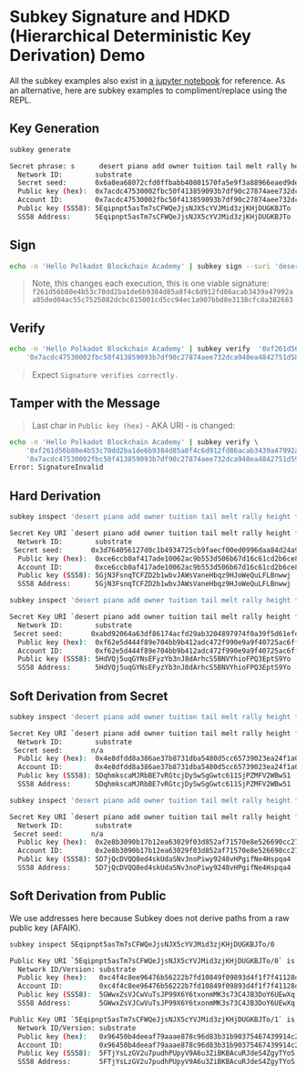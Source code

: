# Subkey Signature and HDKD (Hierarchical Deterministic Key Derivation) Demo

All the subkey examples also exist in [a jupyter notebook](./signature-demo.ipynb) for reference.
As an alternative, here are subkey examples to compliment/replace using the REPL.

## Key Generation

```sh
subkey generate

Secret phrase: s      desert piano add owner tuition tail melt rally height faint thunder immune
  Network ID:        substrate
  Secret seed:       0x6a0ea68072cfd0ffbabb40801570fa5e9f3a88966eaed9dedaeb0cf140b9cd8d
  Public key (hex):  0x7acdc47530002fbc50f413859093b7df90c27874aee732dca940ea4842751d58
  Account ID:        0x7acdc47530002fbc50f413859093b7df90c27874aee732dca940ea4842751d58
  Public key (SS58): 5Eqipnpt5asTm7sCFWQeJjsNJX5cYVJMid3zjKHjDUGKBJTo
  SS58 Address:      5Eqipnpt5asTm7sCFWQeJjsNJX5cYVJMid3zjKHjDUGKBJTo
```

## Sign

```sh
echo -n 'Hello Polkadot Blockchain Academy' | subkey sign --suri 'desert piano add owner tuition tail melt rally height faint thunder immune'
```

> Note, this changes each execution, this is one viable signature: `f261d56b80e4b53c70dd2ba1de6b9384d85a8f4c6d912fd86acab3439a47992aa85ded04ac55c7525082dcbc815001cd5cc94ec1a907bbd8e3138cfc8a382683`

## Verify

```sh
echo -n 'Hello Polkadot Blockchain Academy' | subkey verify  '0xf261d56b80e4b53c70dd2ba1de6b9384d85a8f4c6d912fd86acab3439a47992aa85ded04ac55c7525082dcbc815001cd5cc94ec1a907bbd8e3138cfc8a382683' \
    '0x7acdc47530002fbc50f413859093b7df90c27874aee732dca940ea4842751d58'
```

> Expect `Signature verifies correctly.`

## Tamper with the Message

> Last char in `Public key (hex)` - AKA URI - is changed:

```sh
echo -n 'Hello Polkadot Blockchain Academy' | subkey verify \
	'0xf261d56b80e4b53c70dd2ba1de6b9384d85a8f4c6d912fd86acab3439a47992aa85ded04ac55c7525082dcbc815001cd5cc94ec1a907bbd8e3138cfc8a382683' \
    '0x7acdc47530002fbc50f413859093b7df90c27874aee732dca940ea4842751d59'
Error: SignatureInvalid
```

## Hard Derivation

```sh
subkey inspect 'desert piano add owner tuition tail melt rally height faint thunder immune//polkadot'

Secret Key URI `desert piano add owner tuition tail melt rally height faint thunder immune//polkadot` is account:
  Network ID:        substrate
 Secret seed:       0x3d764056127d0c1b4934725cb9faecf00ed0996daa84d24a903b906f319e06bf
  Public key (hex):  0xce6ccb0af417ade10062ac9b553d506b67d16c61cd2b6ce85330bc023db7e906
  Account ID:        0xce6ccb0af417ade10062ac9b553d506b67d16c61cd2b6ce85330bc023db7e906
  Public key (SS58): 5GjN3FsnqTCFZD2b1wbvJAWsVaneHbqz9HJoWeQuLFLBnwwj
  SS58 Address:      5GjN3FsnqTCFZD2b1wbvJAWsVaneHbqz9HJoWeQuLFLBnwwj
```

```sh
subkey inspect 'desert piano add owner tuition tail melt rally height faint thunder immune//kusama'

Secret Key URI `desert piano add owner tuition tail melt rally height faint thunder immune//kusama` is account:
  Network ID:        substrate
 Secret seed:       0xabd92064a63df86174acfd29ab3204897974f0a39f5d61efdd30099aa5f90bd9
  Public key (hex):  0xf62e5d444f89e704bb9b412adc472f990e9a9f40725ac6ff3abee1c9b7625a63
  Account ID:        0xf62e5d444f89e704bb9b412adc472f990e9a9f40725ac6ff3abee1c9b7625a63
  Public key (SS58): 5HdVQj5uqGYNsEFyzYb3nJ8dArhcS5BNVYhioFPQ3EptS9Yo
  SS58 Address:      5HdVQj5uqGYNsEFyzYb3nJ8dArhcS5BNVYhioFPQ3EptS9Yo
```

## Soft Derivation from Secret

```sh
subkey inspect 'desert piano add owner tuition tail melt rally height faint thunder immune//polkadot/0'

Secret Key URI `desert piano add owner tuition tail melt rally height faint thunder immune//polkadot/0` is account:
  Network ID:        substrate
 Secret seed:       n/a
  Public key (hex):  0x4e8dfdd8a386ae37b8731dba5480d5cc65739023ea24f1a09d88be1bd9dff86b
  Account ID:        0x4e8dfdd8a386ae37b8731dba5480d5cc65739023ea24f1a09d88be1bd9dff86b
  Public key (SS58): 5DqhmkscaMJRbBE7vRGtcjDySwSgGwtc611SjPZMFV2WBw51
  SS58 Address:      5DqhmkscaMJRbBE7vRGtcjDySwSgGwtc611SjPZMFV2WBw51
```

```sh
subkey inspect 'desert piano add owner tuition tail melt rally height faint thunder immune//polkadot/1'

Secret Key URI `desert piano add owner tuition tail melt rally height faint thunder immune//polkadot/1` is account:
  Network ID:        substrate
 Secret seed:       n/a
  Public key (hex):  0x2e8b3090b17b12ea63029f03d852af71570e8e526690cc271491318a45785e33
  Account ID:        0x2e8b3090b17b12ea63029f03d852af71570e8e526690cc271491318a45785e33
  Public key (SS58): 5D7jQcDVQQ8ed4skUdaSNv3noPiwy9248vHPgifNe4Hspqa4
  SS58 Address:      5D7jQcDVQQ8ed4skUdaSNv3noPiwy9248vHPgifNe4Hspqa4
```

## Soft Derivation from Public

We use addresses here because Subkey does not derive paths from a raw public key (AFAIK).

```sh
subkey inspect 5Eqipnpt5asTm7sCFWQeJjsNJX5cYVJMid3zjKHjDUGKBJTo/0

Public Key URI `5Eqipnpt5asTm7sCFWQeJjsNJX5cYVJMid3zjKHjDUGKBJTo/0` is account:
  Network ID/Version: substrate
  Public key (hex):   0xc4f4c8ee96476b56222b7fd10849f09893d4f1f7f41128d0109e3c86bd10d338
  Account ID:         0xc4f4c8ee96476b56222b7fd10849f09893d4f1f7f41128d0109e3c86bd10d338
  Public key (SS58):  5GWwxZsVJCwVuTsJP99X6Y6txonmMK3s73C4JB3DoY6UEwXq
  SS58 Address:       5GWwxZsVJCwVuTsJP99X6Y6txonmMK3s73C4JB3DoY6UEwXq
```

```sh
Public Key URI `5Eqipnpt5asTm7sCFWQeJjsNJX5cYVJMid3zjKHjDUGKBJTo/1` is account:
  Network ID/Version: substrate
  Public key (hex):   0x96450b4deeaf79aaae878c96d83b31b90375467439914c2b3a360842eba0c476
  Account ID:         0x96450b4deeaf79aaae878c96d83b31b90375467439914c2b3a360842eba0c476
  Public key (SS58):  5FTjYsLzGV2u7pudhPUpyV9A6u3ZiBKBAcuRJdeS4ZgyTYoS
  SS58 Address:       5FTjYsLzGV2u7pudhPUpyV9A6u3ZiBKBAcuRJdeS4ZgyTYoS
```
